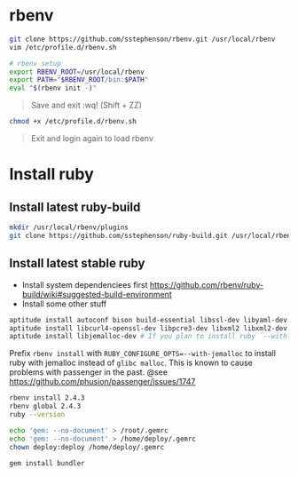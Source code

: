 # rbenv

```bash
git clone https://github.com/sstephenson/rbenv.git /usr/local/rbenv
vim /etc/profile.d/rbenv.sh
```

```bash
# rbenv setup
export RBENV_ROOT=/usr/local/rbenv
export PATH="$RBENV_ROOT/bin:$PATH"
eval "$(rbenv init -)"
```

> Save and exit :wq! (Shift + ZZ)


```bash
chmod +x /etc/profile.d/rbenv.sh
```

> Exit and login again to load rbenv

# Install ruby

## Install latest ruby-build

``` bash
mkdir /usr/local/rbenv/plugins
git clone https://github.com/sstephenson/ruby-build.git /usr/local/rbenv/plugins/ruby-build
```

## Install latest stable ruby

 * Install system dependenciees first https://github.com/rbenv/ruby-build/wiki#suggested-build-environment
 * Install some other stuff

```bash
aptitude install autoconf bison build-essential libssl-dev libyaml-dev libreadline6-dev zlib1g-dev libncurses5-dev libffi-dev libgdbm3 libgdbm-dev
aptitude install libcurl4-openssl-dev libpcre3-dev libxml2 libxml2-dev libxslt1-dev
aptitude install libjemalloc-dev # If you plan to install ruby `--with-jemalloc`
```

Prefix `rbenv install` with `RUBY_CONFIGURE_OPTS=--with-jemalloc` to install ruby with jemalloc instead of `glibc malloc`. This is known to cause problems with passenger in the past. @see https://github.com/phusion/passenger/issues/1747


```bash
rbenv install 2.4.3
rbenv global 2.4.3
ruby --version
```

```bash
echo 'gem: --no-document' > /root/.gemrc
echo 'gem: --no-document' > /home/deploy/.gemrc
chown deploy:deploy /home/deploy/.gemrc

gem install bundler
```
